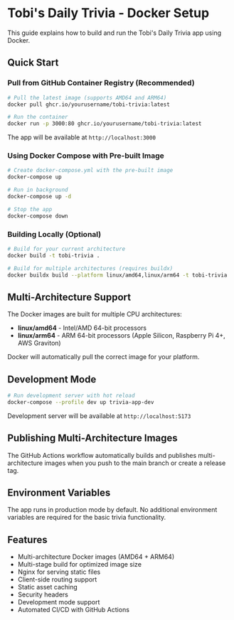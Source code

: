 # Tobi's Daily Trivia - Docker Setup

This guide explains how to build and run the Tobi's Daily Trivia app using Docker.

## Quick Start

### Pull from GitHub Container Registry (Recommended)

```bash
# Pull the latest image (supports AMD64 and ARM64)
docker pull ghcr.io/yourusername/tobi-trivia:latest

# Run the container
docker run -p 3000:80 ghcr.io/yourusername/tobi-trivia:latest
```

The app will be available at `http://localhost:3000`

### Using Docker Compose with Pre-built Image

```bash
# Create docker-compose.yml with the pre-built image
docker-compose up

# Run in background
docker-compose up -d

# Stop the app
docker-compose down
```

### Building Locally (Optional)

```bash
# Build for your current architecture
docker build -t tobi-trivia .

# Build for multiple architectures (requires buildx)
docker buildx build --platform linux/amd64,linux/arm64 -t tobi-trivia .
```

## Multi-Architecture Support

The Docker images are built for multiple CPU architectures:
- **linux/amd64** - Intel/AMD 64-bit processors
- **linux/arm64** - ARM 64-bit processors (Apple Silicon, Raspberry Pi 4+, AWS Graviton)

Docker will automatically pull the correct image for your platform.

## Development Mode

```bash
# Run development server with hot reload
docker-compose --profile dev up trivia-app-dev
```

Development server will be available at `http://localhost:5173`

## Publishing Multi-Architecture Images

The GitHub Actions workflow automatically builds and publishes multi-architecture images when you push to the main branch or create a release tag.

## Environment Variables

The app runs in production mode by default. No additional environment variables are required for the basic trivia functionality.

## Features

- Multi-architecture Docker images (AMD64 + ARM64)
- Multi-stage build for optimized image size
- Nginx for serving static files
- Client-side routing support
- Static asset caching
- Security headers
- Development mode support
- Automated CI/CD with GitHub Actions